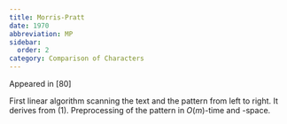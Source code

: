 ```yaml
---
title: Morris-Pratt
date: 1970
abbreviation: MP
sidebar:
  order: 2
category: Comparison of Characters
---
```


Appeared in [80]

First linear algorithm scanning the text and the pattern from left to right.
It derives from (1). Preprocessing of the pattern in $O(m)$-time and -space.
